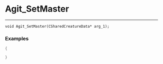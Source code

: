 # Agit_SetMaster
---
```
void Agit_SetMaster(CSharedCreatureData* arg_1);
```

### Examples
```cpp - C++
{

}
```